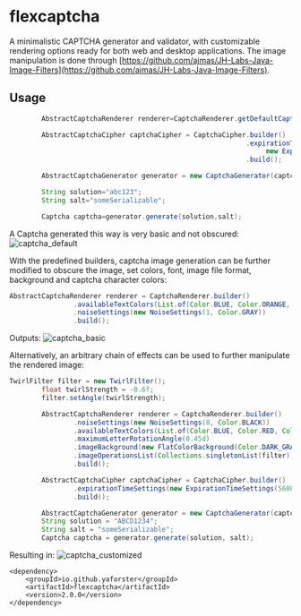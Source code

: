 # flexcaptcha

A minimalistic CAPTCHA generator and validator, with customizable rendering options ready for both
web and desktop
applications. The image manipulation is done
through [https://github.com/ajmas/JH-Labs-Java-Image-Filters](https://github.com/ajmas/JH-Labs-Java-Image-Filters).

## Usage

```java
        AbstractCaptchaRenderer renderer=CaptchaRenderer.getDefaultCaptchaRenderer();

        AbstractCaptchaCipher captchaCipher = CaptchaCipher.builder()
                                                           .expirationTimeSettings(
                                                                new ExpirationTimeSettings( 560L, ()->System.currentTimeMillis()))
                                                           .build();

        AbstractCaptchaGenerator generator = new CaptchaGenerator(captchaCipher,renderer);

        String solution="abc123";
        String salt="someSerializable";

        Captcha captcha=generator.generate(solution,salt);
```
A Captcha generated this way is very basic and not obscured:
![captcha_default](https://github.com/user-attachments/assets/4f900f55-7a40-477a-8b7d-ec73f10ac343)

With the predefined builders, captcha image generation can be further modified to obscure the image, set colors, font, image file format, background and captcha character colors:
```java
AbstractCaptchaRenderer renderer = CaptchaRenderer.builder()
                .availableTextColors(List.of(Color.BLUE, Color.ORANGE, Color.BLACK))
                .noiseSettings(new NoiseSettings(1, Color.GRAY))
                .build();
```
Outputs:
![captcha_basic](https://github.com/user-attachments/assets/0a843e0d-1bb6-40e6-86ef-28f39c2930ce)

Alternatively, an arbitrary chain of effects can be used to further manipulate the rendered image:

```java
TwirlFilter filter = new TwirlFilter();
        float twirlStrength = -0.6f;
        filter.setAngle(twirlStrength);

        AbstractCaptchaRenderer renderer = CaptchaRenderer.builder()
                .noiseSettings(new NoiseSettings(8, Color.BLACK))
                .availableTextColors(List.of(Color.BLUE, Color.RED, Color.ORANGE, Color.MAGENTA, Color.CYAN))
                .maximumLetterRotationAngle(0.45d)
                .imageBackground(new FlatColorBackground(Color.DARK_GRAY))
                .imageOperationsList(Collections.singletonList(filter))
                .build();

        AbstractCaptchaCipher captchaCipher = CaptchaCipher.builder()
                .expirationTimeSettings(new ExpirationTimeSettings(560L, System::currentTimeMillis))
                .build();

        AbstractCaptchaGenerator generator = new CaptchaGenerator(captchaCipher, renderer);
        String solution = "ABCD1234";
        String salt = "someSerializable";
        Captcha captcha = generator.generate(solution, salt);
```
Resulting in:
![captcha_customized](https://github.com/user-attachments/assets/cc66d21f-c310-4afc-97f3-87daf19b940e)

```
<dependency>
    <groupId>io.github.yaforster</groupId>
    <artifactId>flexcaptcha</artifactId>
    <version>2.0.0</version>
</dependency>
```
